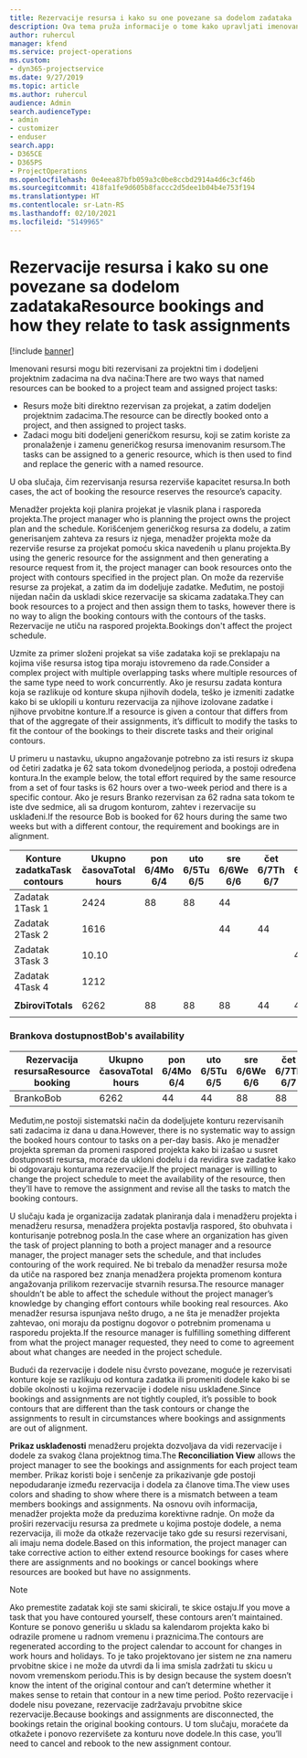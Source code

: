 ```yaml
---
title: Rezervacije resursa i kako su one povezane sa dodelom zadataka
description: Ova tema pruža informacije o tome kako upravljati imenovanim resursima, rezervacijama resursa i dodelama zadataka, kao i kakav je njihov međusobni odnos.
author: ruhercul
manager: kfend
ms.service: project-operations
ms.custom:
- dyn365-projectservice
ms.date: 9/27/2019
ms.topic: article
ms.author: ruhercul
audience: Admin
search.audienceType:
- admin
- customizer
- enduser
search.app:
- D365CE
- D365PS
- ProjectOperations
ms.openlocfilehash: 0e4eea87bfb059a3c0be8ccbd2914a4d6c3cf46b
ms.sourcegitcommit: 418fa1fe9d605b8faccc2d5dee1b04b4e753f194
ms.translationtype: HT
ms.contentlocale: sr-Latn-RS
ms.lasthandoff: 02/10/2021
ms.locfileid: "5149965"
---
```

# <a name="resource-bookings-and-how-they-relate-to-task-assignments"></a><span data-ttu-id="4ce82-103">Rezervacije resursa i kako su one povezane sa dodelom zadataka</span><span class="sxs-lookup"><span data-stu-id="4ce82-103">Resource bookings and how they relate to task assignments</span></span>

[!include [banner](../includes/psa-now-project-operations.md)]

<span data-ttu-id="4ce82-104">Imenovani resursi mogu biti rezervisani za projektni tim i dodeljeni projektnim zadacima na dva načina:</span><span class="sxs-lookup"><span data-stu-id="4ce82-104">There are two ways that named resources can be booked to a project team and assigned project tasks:</span></span>

- <span data-ttu-id="4ce82-105">Resurs može biti direktno rezervisan za projekat, a zatim dodeljen projektnim zadacima.</span><span class="sxs-lookup"><span data-stu-id="4ce82-105">The resource can be directly booked onto a project, and then assigned to project tasks.</span></span>
- <span data-ttu-id="4ce82-106">Zadaci mogu biti dodeljeni generičkom resursu, koji se zatim koriste za pronalaženje i zamenu generičkog resursa imenovanim resursom.</span><span class="sxs-lookup"><span data-stu-id="4ce82-106">The tasks can be assigned to a generic resource, which is then used to find and replace the generic with a named resource.</span></span> 

<span data-ttu-id="4ce82-107">U oba slučaja, čim rezervisanja resursa rezerviše kapacitet resursa.</span><span class="sxs-lookup"><span data-stu-id="4ce82-107">In both cases, the act of booking the resource reserves the resource’s capacity.</span></span>

<span data-ttu-id="4ce82-108">Menadžer projekta koji planira projekat je vlasnik plana i rasporeda projekta.</span><span class="sxs-lookup"><span data-stu-id="4ce82-108">The project manager who is planning the project owns the project plan and the schedule.</span></span> <span data-ttu-id="4ce82-109">Korišćenjem generičkog resursa za dodelu, a zatim generisanjem zahteva za resurs iz njega, menadžer projekta može da rezerviše resurse za projekat pomoću skica navedenih u planu projekta.</span><span class="sxs-lookup"><span data-stu-id="4ce82-109">By using the generic resource for the assignment and then generating a resource request from it, the project manager can book resources onto the project with contours specified in the project plan.</span></span> <span data-ttu-id="4ce82-110">On može da rezerviše resurse za projekat, a zatim da im dodeljuje zadatke. Međutim, ne postoji nijedan način da uskladi skice rezervacije sa skicama zadataka.</span><span class="sxs-lookup"><span data-stu-id="4ce82-110">They can book resources to a project and then assign them to tasks, however there is no way to align the booking contours with the contours of the tasks.</span></span> <span data-ttu-id="4ce82-111">Rezervacije ne utiču na raspored projekta.</span><span class="sxs-lookup"><span data-stu-id="4ce82-111">Bookings don't affect the project schedule.</span></span>

<span data-ttu-id="4ce82-112">Uzmite za primer složeni projekat sa više zadataka koji se preklapaju na kojima više resursa istog tipa moraju istovremeno da rade.</span><span class="sxs-lookup"><span data-stu-id="4ce82-112">Consider a complex project with multiple overlapping tasks where multiple resources of the same type need to work concurrently.</span></span> <span data-ttu-id="4ce82-113">Ako je resursu zadata kontura koja se razlikuje od konture skupa njihovih dodela, teško je izmeniti zadatke kako bi se uklopili u konturu rezervacija za njihove izolovane zadatke i njihove prvobitne konture.</span><span class="sxs-lookup"><span data-stu-id="4ce82-113">If a resource is given a contour that differs from that of the aggregate of their assignments, it’s difficult to modify the tasks to fit the contour of the bookings to their discrete tasks and their original contours.</span></span>

<span data-ttu-id="4ce82-114">U primeru u nastavku, ukupno angažovanje potrebno za isti resurs iz skupa od četiri zadatka je 62 sata tokom dvonedeljnog perioda, a postoji određena kontura.</span><span class="sxs-lookup"><span data-stu-id="4ce82-114">In the example below, the total effort required by the same resource from a set of four tasks is 62 hours over a two-week period and there is a specific contour.</span></span> <span data-ttu-id="4ce82-115">Ako je resurs Branko rezervisan za 62 radna sata tokom te iste dve sedmice, ali sa drugom konturom, zahtev i rezervacije su usklađeni.</span><span class="sxs-lookup"><span data-stu-id="4ce82-115">If the resource Bob is booked for 62 hours during the same two weeks but with a different contour, the requirement and bookings are in alignment.</span></span>

| <span data-ttu-id="4ce82-116">**Konture zadatka**</span><span class="sxs-lookup"><span data-stu-id="4ce82-116">**Task contours**</span></span>    | <span data-ttu-id="4ce82-117">**Ukupno časova**</span><span class="sxs-lookup"><span data-stu-id="4ce82-117">**Total hours**</span></span> | <span data-ttu-id="4ce82-118">pon 6/4</span><span class="sxs-lookup"><span data-stu-id="4ce82-118">Mo 6/4</span></span> | <span data-ttu-id="4ce82-119">uto 6/5</span><span class="sxs-lookup"><span data-stu-id="4ce82-119">Tu 6/5</span></span> | <span data-ttu-id="4ce82-120">sre 6/6</span><span class="sxs-lookup"><span data-stu-id="4ce82-120">We 6/6</span></span> | <span data-ttu-id="4ce82-121">čet 6/7</span><span class="sxs-lookup"><span data-stu-id="4ce82-121">Th 6/7</span></span> | <span data-ttu-id="4ce82-122">pet 6/8</span><span class="sxs-lookup"><span data-stu-id="4ce82-122">Fr 6/8</span></span> | <span data-ttu-id="4ce82-123">sub 6/9</span><span class="sxs-lookup"><span data-stu-id="4ce82-123">Sa 6/9</span></span> | <span data-ttu-id="4ce82-124">ne 6/10</span><span class="sxs-lookup"><span data-stu-id="4ce82-124">Su 6/10</span></span> | <span data-ttu-id="4ce82-125">pon 6/11</span><span class="sxs-lookup"><span data-stu-id="4ce82-125">Mo 6/11</span></span> | <span data-ttu-id="4ce82-126">uto 6/12</span><span class="sxs-lookup"><span data-stu-id="4ce82-126">Tu 6/12</span></span> | <span data-ttu-id="4ce82-127">sre 6/13</span><span class="sxs-lookup"><span data-stu-id="4ce82-127">We 6/13</span></span> | <span data-ttu-id="4ce82-128">čet 6/14</span><span class="sxs-lookup"><span data-stu-id="4ce82-128">Th 6/14</span></span> | <span data-ttu-id="4ce82-129">pet 6/15</span><span class="sxs-lookup"><span data-stu-id="4ce82-129">Fr 6/15</span></span> |
|----------------------|-----------------|--------|--------|--------|--------|--------|--------|---------|---------|---------|---------|---------|---------|
| <span data-ttu-id="4ce82-130">Zadatak 1</span><span class="sxs-lookup"><span data-stu-id="4ce82-130">Task 1</span></span>               | <span data-ttu-id="4ce82-131">24</span><span class="sxs-lookup"><span data-stu-id="4ce82-131">24</span></span>              | <span data-ttu-id="4ce82-132">8</span><span class="sxs-lookup"><span data-stu-id="4ce82-132">8</span></span>      | <span data-ttu-id="4ce82-133">8</span><span class="sxs-lookup"><span data-stu-id="4ce82-133">8</span></span>      | <span data-ttu-id="4ce82-134">4</span><span class="sxs-lookup"><span data-stu-id="4ce82-134">4</span></span>      |        |        |        |         |         |         | <span data-ttu-id="4ce82-135">4</span><span class="sxs-lookup"><span data-stu-id="4ce82-135">4</span></span>       |         |         |
| <span data-ttu-id="4ce82-136">Zadatak 2</span><span class="sxs-lookup"><span data-stu-id="4ce82-136">Task 2</span></span>               | <span data-ttu-id="4ce82-137">16</span><span class="sxs-lookup"><span data-stu-id="4ce82-137">16</span></span>              |        |        | <span data-ttu-id="4ce82-138">4</span><span class="sxs-lookup"><span data-stu-id="4ce82-138">4</span></span>      | <span data-ttu-id="4ce82-139">4</span><span class="sxs-lookup"><span data-stu-id="4ce82-139">4</span></span>      |        |        |         | <span data-ttu-id="4ce82-140">8</span><span class="sxs-lookup"><span data-stu-id="4ce82-140">8</span></span>       |         |         |         |         |
| <span data-ttu-id="4ce82-141">Zadatak 3</span><span class="sxs-lookup"><span data-stu-id="4ce82-141">Task 3</span></span>               | <span data-ttu-id="4ce82-142">10.</span><span class="sxs-lookup"><span data-stu-id="4ce82-142">10</span></span>              |        |        |        |        | <span data-ttu-id="4ce82-143">4</span><span class="sxs-lookup"><span data-stu-id="4ce82-143">4</span></span>      |        |         |         | <span data-ttu-id="4ce82-144">4</span><span class="sxs-lookup"><span data-stu-id="4ce82-144">4</span></span>       |         | <span data-ttu-id="4ce82-145">2</span><span class="sxs-lookup"><span data-stu-id="4ce82-145">2</span></span>       |         |
| <span data-ttu-id="4ce82-146">Zadatak 4</span><span class="sxs-lookup"><span data-stu-id="4ce82-146">Task 4</span></span>               | <span data-ttu-id="4ce82-147">12</span><span class="sxs-lookup"><span data-stu-id="4ce82-147">12</span></span>              |        |        |        |        |        |        |         |         |         | <span data-ttu-id="4ce82-148">4</span><span class="sxs-lookup"><span data-stu-id="4ce82-148">4</span></span>       |         | <span data-ttu-id="4ce82-149">8</span><span class="sxs-lookup"><span data-stu-id="4ce82-149">8</span></span>       |
|                      |                 |        |        |        |        |        |        |         |         |         |         |         |         |
| <span data-ttu-id="4ce82-150">**Zbirovi**</span><span class="sxs-lookup"><span data-stu-id="4ce82-150">**Totals**</span></span>           | <span data-ttu-id="4ce82-151">62</span><span class="sxs-lookup"><span data-stu-id="4ce82-151">62</span></span>              | <span data-ttu-id="4ce82-152">8</span><span class="sxs-lookup"><span data-stu-id="4ce82-152">8</span></span>      | <span data-ttu-id="4ce82-153">8</span><span class="sxs-lookup"><span data-stu-id="4ce82-153">8</span></span>      | <span data-ttu-id="4ce82-154">8</span><span class="sxs-lookup"><span data-stu-id="4ce82-154">8</span></span>      | <span data-ttu-id="4ce82-155">4</span><span class="sxs-lookup"><span data-stu-id="4ce82-155">4</span></span>      | <span data-ttu-id="4ce82-156">4</span><span class="sxs-lookup"><span data-stu-id="4ce82-156">4</span></span>      |        |         | <span data-ttu-id="4ce82-157">8</span><span class="sxs-lookup"><span data-stu-id="4ce82-157">8</span></span>       | <span data-ttu-id="4ce82-158">4</span><span class="sxs-lookup"><span data-stu-id="4ce82-158">4</span></span>       | <span data-ttu-id="4ce82-159">8</span><span class="sxs-lookup"><span data-stu-id="4ce82-159">8</span></span>       | <span data-ttu-id="4ce82-160">2</span><span class="sxs-lookup"><span data-stu-id="4ce82-160">2</span></span>       | <span data-ttu-id="4ce82-161">8</span><span class="sxs-lookup"><span data-stu-id="4ce82-161">8</span></span>       |
|                      |                 |        |        |        |        |        |        |         |         |         |         |

### <a name="bobs-availability"></a><span data-ttu-id="4ce82-162">Brankova dostupnost</span><span class="sxs-lookup"><span data-stu-id="4ce82-162">Bob's availability</span></span>
| <span data-ttu-id="4ce82-163">**Rezervacija   resursa**</span><span class="sxs-lookup"><span data-stu-id="4ce82-163">**Resource   booking**</span></span> | <span data-ttu-id="4ce82-164">**Ukupno časova**</span><span class="sxs-lookup"><span data-stu-id="4ce82-164">**Total hours**</span></span> | <span data-ttu-id="4ce82-165">pon 6/4</span><span class="sxs-lookup"><span data-stu-id="4ce82-165">Mo 6/4</span></span> | <span data-ttu-id="4ce82-166">uto 6/5</span><span class="sxs-lookup"><span data-stu-id="4ce82-166">Tu 6/5</span></span> | <span data-ttu-id="4ce82-167">sre 6/6</span><span class="sxs-lookup"><span data-stu-id="4ce82-167">We 6/6</span></span> | <span data-ttu-id="4ce82-168">čet 6/7</span><span class="sxs-lookup"><span data-stu-id="4ce82-168">Th 6/7</span></span> | <span data-ttu-id="4ce82-169">pet 6/8</span><span class="sxs-lookup"><span data-stu-id="4ce82-169">Fr 6/8</span></span> | <span data-ttu-id="4ce82-170">sub 6/9</span><span class="sxs-lookup"><span data-stu-id="4ce82-170">Sa 6/9</span></span> | <span data-ttu-id="4ce82-171">ne 6/10</span><span class="sxs-lookup"><span data-stu-id="4ce82-171">Su 6/10</span></span> | <span data-ttu-id="4ce82-172">pon 6/11</span><span class="sxs-lookup"><span data-stu-id="4ce82-172">Mo 6/11</span></span> | <span data-ttu-id="4ce82-173">uto 6/12</span><span class="sxs-lookup"><span data-stu-id="4ce82-173">Tu 6/12</span></span> | <span data-ttu-id="4ce82-174">sre 6/13</span><span class="sxs-lookup"><span data-stu-id="4ce82-174">We 6/13</span></span> | <span data-ttu-id="4ce82-175">čet 6/14</span><span class="sxs-lookup"><span data-stu-id="4ce82-175">Th 6/14</span></span> | <span data-ttu-id="4ce82-176">pet 6/15</span><span class="sxs-lookup"><span data-stu-id="4ce82-176">Fr 6/15</span></span> |
|------------------------|-----------------|--------|--------|--------|--------|--------|--------|---------|---------|---------|---------|---------|---------|
| <span data-ttu-id="4ce82-177">Branko</span><span class="sxs-lookup"><span data-stu-id="4ce82-177">Bob</span></span>                    | <span data-ttu-id="4ce82-178">62</span><span class="sxs-lookup"><span data-stu-id="4ce82-178">62</span></span>              | <span data-ttu-id="4ce82-179">4</span><span class="sxs-lookup"><span data-stu-id="4ce82-179">4</span></span>      | <span data-ttu-id="4ce82-180">4</span><span class="sxs-lookup"><span data-stu-id="4ce82-180">4</span></span>      | <span data-ttu-id="4ce82-181">8</span><span class="sxs-lookup"><span data-stu-id="4ce82-181">8</span></span>      | <span data-ttu-id="4ce82-182">8</span><span class="sxs-lookup"><span data-stu-id="4ce82-182">8</span></span>      | <span data-ttu-id="4ce82-183">8</span><span class="sxs-lookup"><span data-stu-id="4ce82-183">8</span></span>      |        |         | <span data-ttu-id="4ce82-184">4</span><span class="sxs-lookup"><span data-stu-id="4ce82-184">4</span></span>       | <span data-ttu-id="4ce82-185">4</span><span class="sxs-lookup"><span data-stu-id="4ce82-185">4</span></span>       | <span data-ttu-id="4ce82-186">8</span><span class="sxs-lookup"><span data-stu-id="4ce82-186">8</span></span>       | <span data-ttu-id="4ce82-187">8</span><span class="sxs-lookup"><span data-stu-id="4ce82-187">8</span></span>       | <span data-ttu-id="4ce82-188">6.</span><span class="sxs-lookup"><span data-stu-id="4ce82-188">6</span></span>       |

<span data-ttu-id="4ce82-189">Međutim,ne postoji sistematski način da dodeljujete konturu rezervisanih sati zadacima iz dana u dana.</span><span class="sxs-lookup"><span data-stu-id="4ce82-189">However, there is no systematic way to assign the booked hours contour to tasks on a per-day basis.</span></span> <span data-ttu-id="4ce82-190">Ako je menadžer projekta spreman da promeni raspored projekta kako bi izašao u susret dostupnosti resursa, moraće da ukloni dodelu i da revidira sve zadatke kako bi odgovaraju konturama rezervacije.</span><span class="sxs-lookup"><span data-stu-id="4ce82-190">If the project manager is willing to change the project schedule to meet the availability of the resource, then they’ll have to remove the assignment and revise all the tasks to match the booking contours.</span></span>

<span data-ttu-id="4ce82-191">U slučaju kada je organizacija zadatak planiranja dala i menadžeru projekta i menadžeru resursa, menadžera projekta postavlja raspored, što obuhvata i konturisanje potrebnog posla.</span><span class="sxs-lookup"><span data-stu-id="4ce82-191">In the case where an organization has given the task of project planning to both a project manager and a resource manager, the project manager sets the schedule, and that includes contouring of the work required.</span></span> <span data-ttu-id="4ce82-192">Ne bi trebalo da menadžer resursa može da utiče na raspored bez znanja menadžera projekta promenom kontura angažovanja prilikom rezervacije stvarnih resursa.</span><span class="sxs-lookup"><span data-stu-id="4ce82-192">The resource manager shouldn’t be able to affect the schedule without the project manager’s knowledge by changing effort contours while booking real resources.</span></span> <span data-ttu-id="4ce82-193">Ako menadžer resursa ispunjava nešto drugo, a ne šta je menadžer projekta zahtevao, oni moraju da postignu dogovor o potrebnim promenama u rasporedu projekta.</span><span class="sxs-lookup"><span data-stu-id="4ce82-193">If the resource manager is fulfilling something different from what the project manager requested, they need to come to agreement about what changes are needed in the project schedule.</span></span>

<span data-ttu-id="4ce82-194">Budući da rezervacije i dodele nisu čvrsto povezane, moguće je rezervisati konture koje se razlikuju od kontura zadatka ili promeniti dodele kako bi se dobile okolnosti u kojima rezervacije i dodele nisu usklađene.</span><span class="sxs-lookup"><span data-stu-id="4ce82-194">Since bookings and assignments are not tightly coupled, it’s possible to book contours that are different than the task contours or change the assignments to result in circumstances where bookings and assignments are out of alignment.</span></span>

<span data-ttu-id="4ce82-195">**Prikaz usklađenosti** menadžeru projekta dozvoljava da vidi rezervacije i dodele za svakog člana projektnog tima.</span><span class="sxs-lookup"><span data-stu-id="4ce82-195">The **Reconciliation View** allows the project manager to see the bookings and assignments for each project team member.</span></span> <span data-ttu-id="4ce82-196">Prikaz koristi boje i senčenje za prikazivanje gde postoji nepodudaranje između rezervacija i dodela za članove tima.</span><span class="sxs-lookup"><span data-stu-id="4ce82-196">The view uses colors and shading to show where there is a mismatch between a team members bookings and assignments.</span></span> <span data-ttu-id="4ce82-197">Na osnovu ovih informacija, menadžer projekta može da preduzima korektivne radnje. On može da proširi rezervaciju resursa za predmete u kojima postoje dodele, a nema rezervacija, ili može da otkaže rezervacije tako gde su resursi rezervisani, ali imaju nema dodele.</span><span class="sxs-lookup"><span data-stu-id="4ce82-197">Based on this information, the project manager can take corrective action to either extend resource bookings for cases where there are assignments and no bookings or cancel bookings where resources are booked but have no assignments.</span></span>

> [!NOTE]
> <span data-ttu-id="4ce82-198">Ako premestite zadatak koji ste sami skicirali, te skice ostaju.</span><span class="sxs-lookup"><span data-stu-id="4ce82-198">If you move a task that you have contoured yourself, these contours aren’t maintained.</span></span> <span data-ttu-id="4ce82-199">Konture se ponovo generišu u skladu sa kalendarom projekta kako bi odrazile promene u radnom vremenu i praznicima.</span><span class="sxs-lookup"><span data-stu-id="4ce82-199">The contours are regenerated according to the project calendar to account for changes in work hours and holidays.</span></span> <span data-ttu-id="4ce82-200">To je tako projektovano jer sistem ne zna nameru prvobitne skice i ne može da utvrdi da li ima smisla zadržati tu skicu u novom vremenskom periodu.</span><span class="sxs-lookup"><span data-stu-id="4ce82-200">This is by design because the system doesn’t know the intent of the original contour and can’t determine whether it makes sense to retain that contour in a new time period.</span></span> <span data-ttu-id="4ce82-201">Pošto rezervacije i dodele nisu povezane, rezervacije zadržavaju prvobitne skice rezervacije.</span><span class="sxs-lookup"><span data-stu-id="4ce82-201">Because bookings and assignments are disconnected, the bookings retain the original booking contours.</span></span> <span data-ttu-id="4ce82-202">U tom slučaju, moraćete da otkažete i ponovo rezervišete za konturu nove dodele.</span><span class="sxs-lookup"><span data-stu-id="4ce82-202">In this case, you’ll need to cancel and rebook to the new assignment contour.</span></span>

